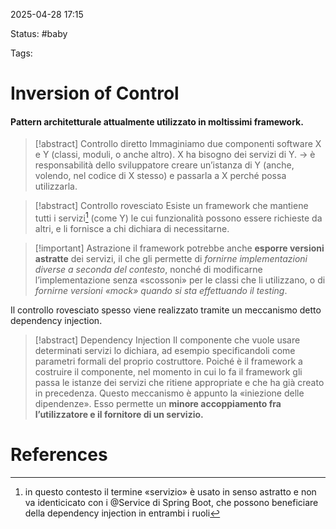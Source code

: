 2025-04-28 17:15

Status: #baby 

Tags:
# Inversion of Control
#### Pattern architetturale attualmente utilizzato in moltissimi framework.

> [!abstract] Controllo diretto
> Immaginiamo due componenti software X e Y (classi, moduli, o anche altro). X ha bisogno dei servizi di Y.
> → è responsabilità dello sviluppatore creare un’istanza di Y (anche, volendo, nel codice di X stesso) e passarla a X perché possa utilizzarla.

> [!abstract] Controllo rovesciato
> Esiste un framework che mantiene tutti i servizi[^1] (come Y) le cui funzionalità possono essere richieste da altri, e li fornisce a chi dichiara di necessitarne. 

> [!important] Astrazione
> il framework potrebbe anche **esporre versioni astratte** dei servizi, il che gli permette di *fornirne implementazioni diverse a seconda del contesto*, nonché di modificarne l’implementazione senza «scossoni» per le classi che li utilizzano, o di *fornirne versioni «mock» quando si sta effettuando il testing*. 

Il controllo rovesciato spesso viene realizzato tramite un meccanismo detto dependency injection.

> [!abstract] Dependency Injection
> Il componente che vuole usare determinati servizi lo dichiara, ad esempio specificandoli come parametri formali del proprio costruttore. Poiché è il framework a costruire il componente, nel momento in cui lo fa il framework gli passa le istanze dei servizi che ritiene appropriate e che ha già creato in precedenza. Questo meccanismo è appunto la «iniezione delle dipendenze». Esso permette un **minore accoppiamento fra l’utilizzatore e il fornitore di un servizio.**
# References

[^1]: in questo contesto il termine «servizio» è usato in senso astratto e non va identicicato con i @Service di Spring Boot, che possono beneficiare della dependency injection in entrambi i ruoli
